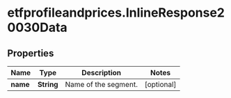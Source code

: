 # etfprofileandprices.InlineResponse20030Data

## Properties

Name | Type | Description | Notes
------------ | ------------- | ------------- | -------------
**name** | **String** | Name of the segment. | [optional] 


